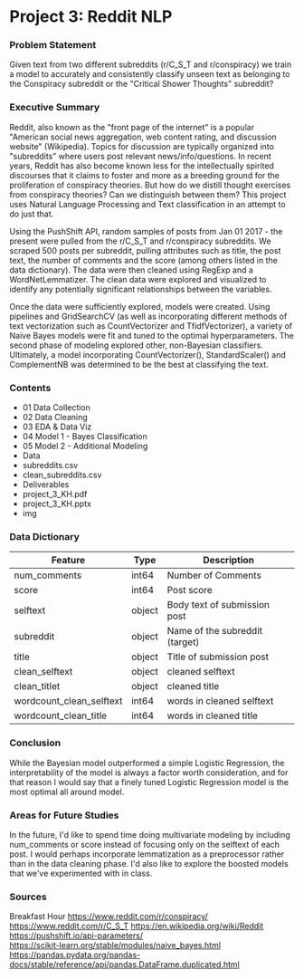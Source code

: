 # Project 3: Reddit NLP

### Problem Statement

Given text from two different subreddits (r/C_S_T and r/conspiracy) we train a model to accurately and consistently classify unseen text as belonging to the Conspiracy subreddit or the "Critical Shower Thoughts" subreddit?


### Executive Summary

Reddit, also known as the "front page of the internet" is a popular "American social news aggregation, web content rating, and discussion website" (Wikipedia). Topics for discussion are typically organized into "subreddits" where users post relevant news/info/questions. In recent years, Reddit has also become known less for the intellectually spirited discourses that it claims to foster and more as a breeding ground for the proliferation of conspiracy theories. But how do we distill thought exercises from conspiracy theories? Can we distinguish between them? This project uses Natural Language Processing and Text classification in an attempt to do just that. 

Using the PushShift API, random samples of posts from Jan 01 2017 - the present were pulled from the r/C_S_T and r/conspiracy subreddits. We scraped 500 posts per subreddit, pulling attributes such as title, the post text, the number of comments and the score (among others listed in the data dictionary). The data were then cleaned using RegExp and a WordNetLemmatizer. The clean data were explored and visualized to identify any potentially significant relationships between the variables. 

Once the data were sufficiently explored, models were created. Using pipelines and GridSearchCV (as well as incorporating different methods of text vectorization such as CountVectorizer and TfidfVectorizer), a variety of Naive Bayes models were fit and tuned to the optimal hyperparameters. The second phase of modeling explored other, non-Bayesian classifiers. Ultimately, a model incorporating CountVectorizer(), StandardScaler() and ComplementNB was determined to be the best at classifying the text. 



### Contents
- 01 Data Collection
- 02 Data Cleaning 
- 03 EDA & Data Viz
- 04 Model 1 - Bayes Classification
- 05 Model 2 - Additional Modeling
- Data
 - subreddits.csv
 - clean_subreddits.csv
- Deliverables
 - project_3_KH.pdf
 - project_3_KH.pptx
 - img


### Data Dictionary

|Feature|Type|Description|
|---|---|---|
|num_comments|int64|Number of Comments|
|score|int64|Post score|
|selftext|object|Body text of submission post|
|subreddit|object|Name of the subreddit (target)|
|title|object|Title of submission post|
|clean_selftext|object|cleaned selftext|
|clean_titlet|object|cleaned title|
|wordcount_clean_selftext|int64|words in cleaned selftext|
|wordcount_clean_title|int64|words in cleaned title|


### Conclusion

While the Bayesian model outperformed a simple Logistic Regression, the interpretability of the model is always a factor worth consideration, and for that reason I would say that a finely tuned Logistic Regression model is the most optimal all around model. 

### Areas for Future Studies

In the future, I'd like to spend time doing multivariate modeling by including num_comments or score instead of focusing only on the selftext of each post. I would perhaps incorporate lemmatization as a preprocessor rather than in the data cleaning phase. I'd also like to explore the boosted models that we've experimented with in class. 


### Sources
Breakfast Hour
https://www.reddit.com/r/conspiracy/
https://www.reddit.com/r/C_S_T 
https://en.wikipedia.org/wiki/Reddit
https://pushshift.io/api-parameters/  
https://scikit-learn.org/stable/modules/naive_bayes.html
https://pandas.pydata.org/pandas-docs/stable/reference/api/pandas.DataFrame.duplicated.html
